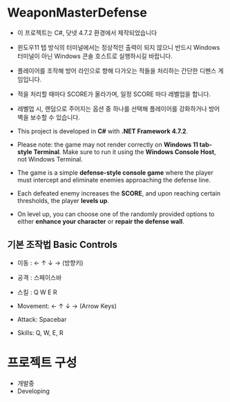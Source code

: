 # WeaponMasterDefense

- 이 프로젝트는 C#, 닷넷 4.7.2 환경에서 제작되었습니다
- 윈도우11 텝 방식의 터미널에서는 정상적인 출력이 되지 않으니 반드시 Windows 터미널이 아닌 Windows 콘솔 호스트로 실행하시길 바랍니다.
- 플레이어를 조작해 방어 라인으로 향해 다가오는 적들을 처리하는 간단한 디펜스 게임입니다.
- 적을 처리할 때마다 SCORE가 올라가며, 일정 SCORE 마다 레벨업을 합니다.
- 레벨업 시, 랜덤으로 주어지는 옵션 중 하나를 선택해 플레이어를 강화하거나 방어벽을 보수할 수 있습니다.
  
- This project is developed in **C#** with **.NET Framework 4.7.2**.  
- Please note: the game may not render correctly on **Windows 11 tab-style Terminal**. Make sure to run it using the **Windows Console Host**, not Windows Terminal.  
- The game is a simple **defense-style console game** where the player must intercept and eliminate enemies approaching the defense line.  
- Each defeated enemy increases the **SCORE**, and upon reaching certain thresholds, the player **levels up**.  
- On level up, you can choose one of the randomly provided options to either **enhance your character** or **repair the defense wall**.  
  
## 기본 조작법 Basic Controls
- 이동 : ← ↑ ↓ → (방향키)
- 공격 : 스페이스바
- 스킬 : Q W E R
  
- Movement: ← ↑ ↓ → (Arrow Keys)  
- Attack: Spacebar  
- Skills: Q, W, E, R
  

# 프로젝트 구성
- 개발중
- Developing


